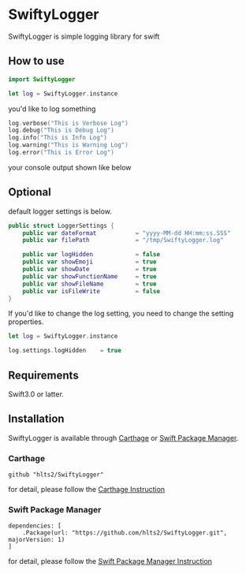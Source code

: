 # SwiftyLogger
SwiftyLogger is simple logging library for swift

## How to use

```swift
import SwiftyLogger

let log = SwiftyLogger.instance
```

you'd like to log something

```swift
log.verbose("This is Verbose Log")
log.debug("This is Debug Log")
log.info("This is Info Log")
log.warning("This is Warning Log")
log.error("This is Error Log")
```

your console output shown like below


## Optional

default logger settings is below.

```swift
public struct LoggerSettings {
    public var dateFormat           = "yyyy-MM-dd HH:mm:ss.SSS"
    public var filePath             = "/tmp/SwiftyLogger.log"

    public var logHidden            = false
    public var showEmoji            = true
    public var showDate             = true
    public var showFunctionName     = true
    public var showFileName         = true
    public var isFileWrite          = false
}
```

If you'd like to change the log setting, you need to change the setting properties.

```swift
let log = SwiftyLogger.instance

log.settings.logHidden    = true
```

## Requirements
Swift3.0 or latter.

## Installation

SwiftyLogger is available through [Carthage](https://github.com/Carthage/Carthage) or
[Swift Package Manager](https://github.com/apple/swift-package-manager).

### Carthage

```
github "hlts2/SwiftyLogger"
```

for detail, please follow the [Carthage Instruction](https://github.com/Carthage/Carthage#if-youre-building-for-ios-tvos-or-watchos)

### Swift Package Manager

```
dependencies: [
    .Package(url: "https://github.com/hlts2/SwiftyLogger.git", majorVersion: 1)
]
```

for detail, please follow the [Swift Package Manager Instruction](https://github.com/apple/swift-package-manager/blob/master/Documentation/Usage.md)
